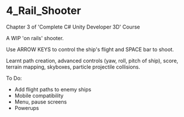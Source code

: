 # 4_Rail_Shooter
Chapter 3 of 'Complete C# Unity Developer 3D' Course

A WIP 'on rails' shooter.

Use ARROW KEYS to control the ship's flight and SPACE bar to shoot.

Learnt path creation, advanced controls (yaw, roll, pitch of ship), score, terrain mapping, skyboxes, particle projectile collisions.

To Do:

- Add flight paths to enemy ships
- Mobile compatibility
- Menu, pause screens
- Powerups
